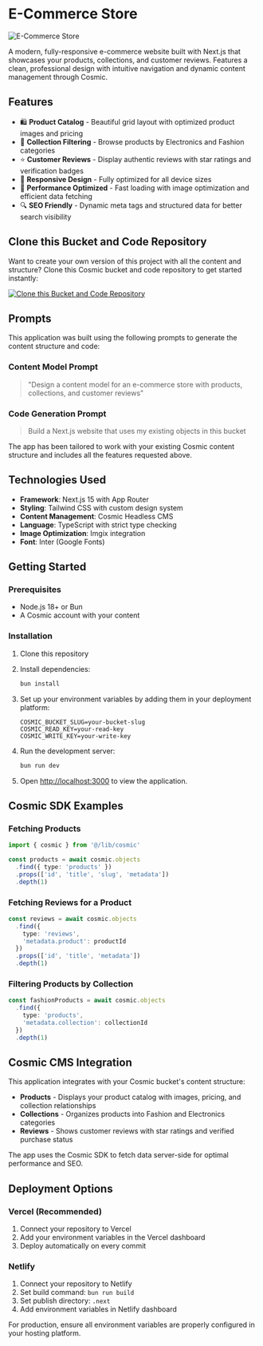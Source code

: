 # E-Commerce Store

![E-Commerce Store](https://imgix.cosmicjs.com/034719f0-6e91-11f0-a051-23c10f41277a-photo-1505740420928-5e560c06d30e-1754022955111.jpg?w=1200&h=300&fit=crop&auto=format,compress)

A modern, fully-responsive e-commerce website built with Next.js that showcases your products, collections, and customer reviews. Features a clean, professional design with intuitive navigation and dynamic content management through Cosmic.

## Features

- 🛍️ **Product Catalog** - Beautiful grid layout with optimized product images and pricing
- 📂 **Collection Filtering** - Browse products by Electronics and Fashion categories
- ⭐ **Customer Reviews** - Display authentic reviews with star ratings and verification badges
- 📱 **Responsive Design** - Fully optimized for all device sizes
- 🚀 **Performance Optimized** - Fast loading with image optimization and efficient data fetching
- 🔍 **SEO Friendly** - Dynamic meta tags and structured data for better search visibility

## Clone this Bucket and Code Repository

Want to create your own version of this project with all the content and structure? Clone this Cosmic bucket and code repository to get started instantly:

[![Clone this Bucket and Code Repository](https://img.shields.io/badge/Clone%20this%20Bucket-29abe2?style=for-the-badge&logo=cosmic&logoColor=white)](http://localhost:3040/projects/new?clone_bucket=688c4353382764db43c1fb31&clone_repository=688c46cf382764db43c1fb50)

## Prompts

This application was built using the following prompts to generate the content structure and code:

### Content Model Prompt

> "Design a content model for an e-commerce store with products, collections, and customer reviews"

### Code Generation Prompt

> Build a Next.js website that uses my existing objects in this bucket

The app has been tailored to work with your existing Cosmic content structure and includes all the features requested above.

## Technologies Used

- **Framework**: Next.js 15 with App Router
- **Styling**: Tailwind CSS with custom design system
- **Content Management**: Cosmic Headless CMS
- **Language**: TypeScript with strict type checking
- **Image Optimization**: Imgix integration
- **Font**: Inter (Google Fonts)

## Getting Started

### Prerequisites

- Node.js 18+ or Bun
- A Cosmic account with your content

### Installation

1. Clone this repository
2. Install dependencies:
   ```bash
   bun install
   ```

3. Set up your environment variables by adding them in your deployment platform:
   ```
   COSMIC_BUCKET_SLUG=your-bucket-slug
   COSMIC_READ_KEY=your-read-key
   COSMIC_WRITE_KEY=your-write-key
   ```

4. Run the development server:
   ```bash
   bun run dev
   ```

5. Open [http://localhost:3000](http://localhost:3000) to view the application.

## Cosmic SDK Examples

### Fetching Products
```typescript
import { cosmic } from '@/lib/cosmic'

const products = await cosmic.objects
  .find({ type: 'products' })
  .props(['id', 'title', 'slug', 'metadata'])
  .depth(1)
```

### Fetching Reviews for a Product
```typescript
const reviews = await cosmic.objects
  .find({ 
    type: 'reviews',
    'metadata.product': productId 
  })
  .props(['id', 'title', 'metadata'])
  .depth(1)
```

### Filtering Products by Collection
```typescript
const fashionProducts = await cosmic.objects
  .find({ 
    type: 'products',
    'metadata.collection': collectionId 
  })
  .depth(1)
```

## Cosmic CMS Integration

This application integrates with your Cosmic bucket's content structure:

- **Products** - Displays your product catalog with images, pricing, and collection relationships
- **Collections** - Organizes products into Fashion and Electronics categories
- **Reviews** - Shows customer reviews with star ratings and verified purchase status

The app uses the Cosmic SDK to fetch data server-side for optimal performance and SEO.

## Deployment Options

### Vercel (Recommended)
1. Connect your repository to Vercel
2. Add your environment variables in the Vercel dashboard
3. Deploy automatically on every commit

### Netlify
1. Connect your repository to Netlify
2. Set build command: `bun run build`
3. Set publish directory: `.next`
4. Add environment variables in Netlify dashboard

For production, ensure all environment variables are properly configured in your hosting platform.

<!-- README_END -->